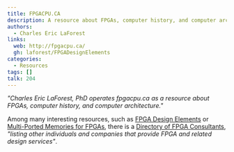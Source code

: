 ```yaml
---
title: FPGACPU.CA
description: A resource about FPGAs, computer history, and computer architecture
authors:
  - Charles Eric LaForest
links:
  web: http://fpgacpu.ca/
  gh: laforest/FPGADesignElements
categories:
  - Resources
tags: []
talk: 204
---
```


*"Charles Eric LaForest, PhD operates fpgacpu.ca as a resource about FPGAs, computer history, and computer architecture."*

<!--more-->

Among many interesting resources, such as [FPGA Design Elements](http://fpgacpu.ca/fpga/index.html) or [Multi-Ported Memories for FPGAs](http://fpgacpu.ca/multiport/index.html), there is a [ Directory of FPGA Consultants](http://fpgacpu.ca/directory.html), *"listing other individuals and companies that provide FPGA and related design services"*.
